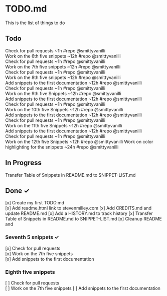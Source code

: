 # TODO.md

This is the list of things to do

## Todo

Check for pull requests ~1h #repo @smittyvanilli  
Work on the 6th five snippets ~12h #repo @smittyvanilli  
Check for pull requests ~1h #repo @smittyvanilli  
Work on the 7th five snippets ~12h #repo @smittyvanilli  
Check for pull requests ~1h #repo @smittyvanilli  
Work on the 8th five snippets ~12h #repo @smittyvanilli  
Add snippets to the first documentation ~12h #repo @smittyvanilli  
Check for pull requests ~1h #repo @smittyvanilli  
Work on the 9th five Snippets ~12h #repo @smittyvanilli  
Add snippets to the first documentation ~12h #repo @smittyvanilli  
Check for pull requests ~1h #repo @smittyvanilli  
Work on the 10th five Snippets ~12h #repo @smittyvanilli  
Add snippets to the first documentation ~12h #repo @smittyvanilli  
Check for pull requests ~1h #repo @smittyvanilli  
Work on the 11th five Snippets ~12h #repo @smittyvanilli  
Add snippets to the first documentation ~12h #repo @smittyvanilli  
Check for pull requests ~1h #repo @smittyvanilli  
Work on the 12th five Snippets ~12h #repo @smittyvanilli
Work on color highlighting for the snippets ~24h #repo @smittyvanilli

## In Progress

Transfer Table of Snippets in README.md to SNIPPET-LIST.md

## Done ✓

[x] Create my first TODO.md  
[x] Add readme.html link to stevenmilley.com
[x] Add CREDITS.md and update README.md
[x] Add a HISTORY.md to track history
[x] Transfer Table of Snippets in README.md to SNIPPET-LIST.md
[x] Cleanup README and

### Seventh 5 snippets ✓

[x] Check for pull requests  
[x] Work on the 7th five snippets  
[x] Add snippets to the first documentation  

### Eighth five snippets
[ ] Check for pull requests  
[ ] Work on the 7th five snippets
[ ] Add snippets to the first documentation  
